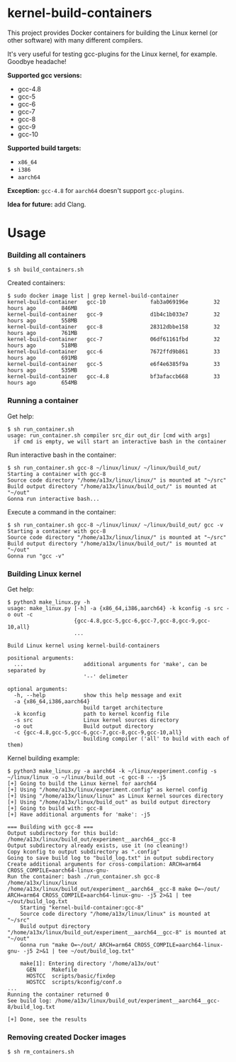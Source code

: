 # kernel-build-containers

This project provides Docker containers for building the Linux kernel (or other software) with many different compilers.

It's very useful for testing gcc-plugins for the Linux kernel, for example. Goodbye headache!

__Supported gcc versions:__
 - gcc-4.8
 - gcc-5
 - gcc-6
 - gcc-7
 - gcc-8
 - gcc-9
 - gcc-10

__Supported build targets:__
 - `x86_64`
 - `i386`
 - `aarch64`

__Exception:__ `gcc-4.8` for `aarch64` doesn't support `gcc-plugins`.

__Idea for future:__ add Clang.

# Usage

### Building all containers

```console
$ sh build_containers.sh
```

Created containers:

```console
$ sudo docker image list | grep kernel-build-container
kernel-build-container   gcc-10              fab3a069196e        32 hours ago        846MB
kernel-build-container   gcc-9               d1b4c1b033e7        32 hours ago        558MB
kernel-build-container   gcc-8               28312dbbe158        32 hours ago        761MB
kernel-build-container   gcc-7               06df61161fbd        32 hours ago        518MB
kernel-build-container   gcc-6               7672ffd9b861        33 hours ago        691MB
kernel-build-container   gcc-5               e6f4e6385f9a        33 hours ago        535MB
kernel-build-container   gcc-4.8             bf3afaccb668        33 hours ago        654MB
```

### Running a container

Get help:

```console
$ sh run_container.sh
usage: run_container.sh compiler src_dir out_dir [cmd with args]
  if cmd is empty, we will start an interactive bash in the container
```

Run interactive bash in the container:

```console
$ sh run_container.sh gcc-8 ~/linux/linux/ ~/linux/build_out/ 
Starting a container with gcc-8
Source code directory "/home/a13x/linux/linux/" is mounted at "~/src"
Build output directory "/home/a13x/linux/build_out/" is mounted at "~/out"
Gonna run interactive bash...
```

Execute a command in the container:

```console
$ sh run_container.sh gcc-8 ~/linux/linux/ ~/linux/build_out/ gcc -v
Starting a container with gcc-8
Source code directory "/home/a13x/linux/linux/" is mounted at "~/src"
Build output directory "/home/a13x/linux/build_out/" is mounted at "~/out"
Gonna run "gcc -v"
```

### Building Linux kernel

Get help:

```console
$ python3 make_linux.py -h
usage: make_linux.py [-h] -a {x86_64,i386,aarch64} -k kconfig -s src -o out -c
                     {gcc-4.8,gcc-5,gcc-6,gcc-7,gcc-8,gcc-9,gcc-10,all}
                     ...

Build Linux kernel using kernel-build-containers

positional arguments:
  ...                   additional arguments for 'make', can be separated by
                        '--' delimeter

optional arguments:
  -h, --help            show this help message and exit
  -a {x86_64,i386,aarch64}
                        build target architecture
  -k kconfig            path to kernel kconfig file
  -s src                Linux kernel sources directory
  -o out                Build output directory
  -c {gcc-4.8,gcc-5,gcc-6,gcc-7,gcc-8,gcc-9,gcc-10,all}
                        building compiler ('all' to build with each of them)
```

Kernel building example:

```console
$ python3 make_linux.py -a aarch64 -k ~/linux/experiment.config -s ~/linux/linux -o ~/linux/build_out -c gcc-8 -- -j5
[+] Going to build the Linux kernel for aarch64
[+] Using "/home/a13x/linux/experiment.config" as kernel config
[+] Using "/home/a13x/linux/linux" as Linux kernel sources directory
[+] Using "/home/a13x/linux/build_out" as build output directory
[+] Going to build with: gcc-8
[+] Have additional arguments for 'make': -j5

=== Building with gcc-8 ===
Output subdirectory for this build: /home/a13x/linux/build_out/experiment__aarch64__gcc-8
Output subdirectory already exists, use it (no cleaning!)
Copy kconfig to output subdirectory as ".config"
Going to save build log to "build_log.txt" in output subdirectory
Create additional arguments for cross-compilation: ARCH=arm64 CROSS_COMPILE=aarch64-linux-gnu-
Run the container: bash ./run_container.sh gcc-8 /home/a13x/linux/linux /home/a13x/linux/build_out/experiment__aarch64__gcc-8 make O=~/out/ ARCH=arm64 CROSS_COMPILE=aarch64-linux-gnu- -j5 2>&1 | tee ~/out/build_log.txt
    Starting "kernel-build-container:gcc-8"
    Source code directory "/home/a13x/linux/linux" is mounted at "~/src"
    Build output directory "/home/a13x/linux/build_out/experiment__aarch64__gcc-8" is mounted at "~/out"
    Gonna run "make O=~/out/ ARCH=arm64 CROSS_COMPILE=aarch64-linux-gnu- -j5 2>&1 | tee ~/out/build_log.txt"
    
    make[1]: Entering directory '/home/a13x/out'
      GEN     Makefile
      HOSTCC  scripts/basic/fixdep
      HOSTCC  scripts/kconfig/conf.o
...
Running the container returned 0
See build log: /home/a13x/linux/build_out/experiment__aarch64__gcc-8/build_log.txt

[+] Done, see the results
```

### Removing created Docker images

```console
$ sh rm_containers.sh
```

